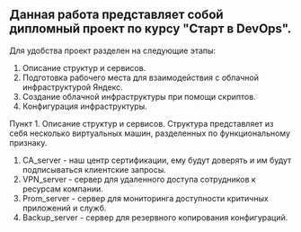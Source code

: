 ## Данная работа представляет собой дипломный проект по курсу "Старт в DevOps".

Для удобства проект разделен на следующие этапы:

1. Описание структур и сервисов.
2. Подготовка рабочего места для взаимодействия с облачной инфраструктурой Яндекс.
3. Создание облачной инфраструктуры при помощи скриптов.
4. Конфигурация инфраструктуры.

Пункт 1. Описание структур и сервисов.
Структура представляет из себя несколько виртуальных машин, разделенных по функциональному признаку.
1. CA_server - наш центр сертификации, ему будут доверять и им будут подписываться клиентские запросы.
2. VPN_server - сервер для удаленного доступа сотрудников к ресурсам компании.
3. Prom_server - сервер для мониторинга доступности критичных приложений и служб.
4. Backup_server - сервер для резервного копирования конфигураций.

